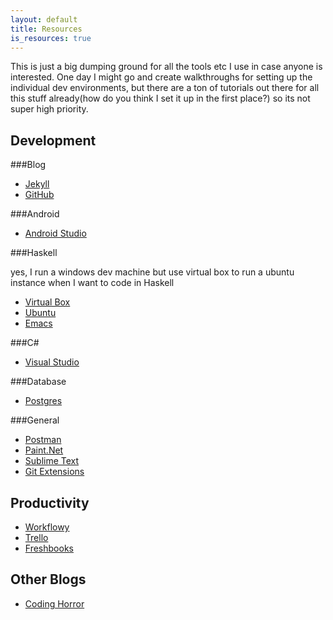 ```yaml
---
layout: default
title: Resources
is_resources: true
---
```


This is just a big dumping ground for all the tools etc I use in case anyone is interested. One day I might go and create walkthroughs for setting up the individual dev environments, but there are a ton of tutorials out there for all this stuff already(how do you think I set it up in the first place?) so its not super high priority.

Development
-----------

###Blog

- [Jekyll](http://jekyllrb.com/)
- [GitHub](https://github.com/)

###Android

- [Android Studio](http://developer.android.com/sdk/index.html)

###Haskell

yes, I run a windows dev machine but use virtual box to run a ubuntu instance when I want to code in Haskell
- [Virtual Box](https://www.virtualbox.org/)
- [Ubuntu](http://www.ubuntu.com/)
- [Emacs](http://www.gnu.org/software/emacs/)

###C#
- [Visual Studio](http://www.visualstudio.com/)

###Database

- [Postgres](http://www.postgresql.org/)

###General

- [Postman](http://www.getpostman.com/)
- [Paint.Net](http://www.getpaint.net/)
- [Sublime Text](http://www.sublimetext.com/)
- [Git Extensions](https://code.google.com/p/gitextensions/)

Productivity
------------

- [Workflowy](https://workflowy.com/)
- [Trello](https://trello.com/)
- [Freshbooks](http://www.freshbooks.com/)

Other Blogs
-----------

- [Coding Horror](http://blog.codinghorror.com/)